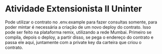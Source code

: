 # Atividade Extensionista II Uninter
Pode utilizar o contrato no .env.example para fazer consultas somente, para poder
mintar é necessária a criação de um novo deploy do contrato. Isso pode ser feito
na plataforma remix, utilizando a rede Mumbai. Primeiro se compila, depois o deploy,
a partir disso, se pega o endereço do contrato e passa ele aqui, juntamente com a private
key da carteira que criou o contrato. 
